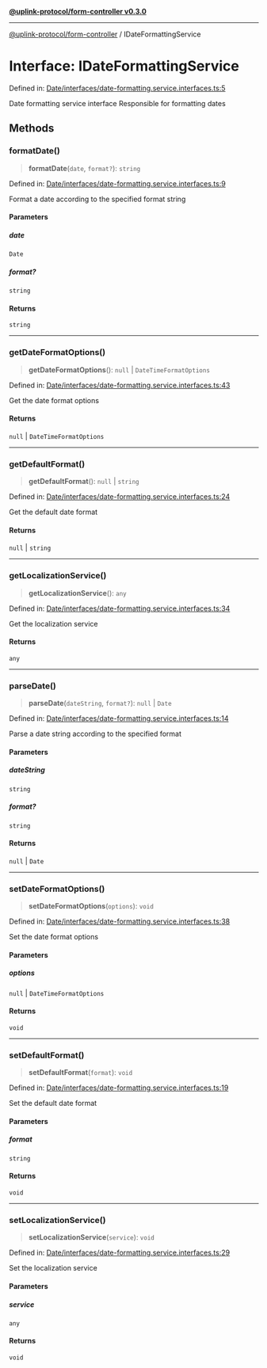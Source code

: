 [**@uplink-protocol/form-controller v0.3.0**](../README.md)

***

[@uplink-protocol/form-controller](../globals.md) / IDateFormattingService

# Interface: IDateFormattingService

Defined in: [Date/interfaces/date-formatting.service.interfaces.ts:5](https://github.com/jmkcoder/uplink-protocol-calendar/blob/c7c94af75a3a7e438811c9ee3008f982792d2fb8/src/Date/interfaces/date-formatting.service.interfaces.ts#L5)

Date formatting service interface
Responsible for formatting dates

## Methods

### formatDate()

> **formatDate**(`date`, `format?`): `string`

Defined in: [Date/interfaces/date-formatting.service.interfaces.ts:9](https://github.com/jmkcoder/uplink-protocol-calendar/blob/c7c94af75a3a7e438811c9ee3008f982792d2fb8/src/Date/interfaces/date-formatting.service.interfaces.ts#L9)

Format a date according to the specified format string

#### Parameters

##### date

`Date`

##### format?

`string`

#### Returns

`string`

***

### getDateFormatOptions()

> **getDateFormatOptions**(): `null` \| `DateTimeFormatOptions`

Defined in: [Date/interfaces/date-formatting.service.interfaces.ts:43](https://github.com/jmkcoder/uplink-protocol-calendar/blob/c7c94af75a3a7e438811c9ee3008f982792d2fb8/src/Date/interfaces/date-formatting.service.interfaces.ts#L43)

Get the date format options

#### Returns

`null` \| `DateTimeFormatOptions`

***

### getDefaultFormat()

> **getDefaultFormat**(): `null` \| `string`

Defined in: [Date/interfaces/date-formatting.service.interfaces.ts:24](https://github.com/jmkcoder/uplink-protocol-calendar/blob/c7c94af75a3a7e438811c9ee3008f982792d2fb8/src/Date/interfaces/date-formatting.service.interfaces.ts#L24)

Get the default date format

#### Returns

`null` \| `string`

***

### getLocalizationService()

> **getLocalizationService**(): `any`

Defined in: [Date/interfaces/date-formatting.service.interfaces.ts:34](https://github.com/jmkcoder/uplink-protocol-calendar/blob/c7c94af75a3a7e438811c9ee3008f982792d2fb8/src/Date/interfaces/date-formatting.service.interfaces.ts#L34)

Get the localization service

#### Returns

`any`

***

### parseDate()

> **parseDate**(`dateString`, `format?`): `null` \| `Date`

Defined in: [Date/interfaces/date-formatting.service.interfaces.ts:14](https://github.com/jmkcoder/uplink-protocol-calendar/blob/c7c94af75a3a7e438811c9ee3008f982792d2fb8/src/Date/interfaces/date-formatting.service.interfaces.ts#L14)

Parse a date string according to the specified format

#### Parameters

##### dateString

`string`

##### format?

`string`

#### Returns

`null` \| `Date`

***

### setDateFormatOptions()

> **setDateFormatOptions**(`options`): `void`

Defined in: [Date/interfaces/date-formatting.service.interfaces.ts:38](https://github.com/jmkcoder/uplink-protocol-calendar/blob/c7c94af75a3a7e438811c9ee3008f982792d2fb8/src/Date/interfaces/date-formatting.service.interfaces.ts#L38)

Set the date format options

#### Parameters

##### options

`null` | `DateTimeFormatOptions`

#### Returns

`void`

***

### setDefaultFormat()

> **setDefaultFormat**(`format`): `void`

Defined in: [Date/interfaces/date-formatting.service.interfaces.ts:19](https://github.com/jmkcoder/uplink-protocol-calendar/blob/c7c94af75a3a7e438811c9ee3008f982792d2fb8/src/Date/interfaces/date-formatting.service.interfaces.ts#L19)

Set the default date format

#### Parameters

##### format

`string`

#### Returns

`void`

***

### setLocalizationService()

> **setLocalizationService**(`service`): `void`

Defined in: [Date/interfaces/date-formatting.service.interfaces.ts:29](https://github.com/jmkcoder/uplink-protocol-calendar/blob/c7c94af75a3a7e438811c9ee3008f982792d2fb8/src/Date/interfaces/date-formatting.service.interfaces.ts#L29)

Set the localization service

#### Parameters

##### service

`any`

#### Returns

`void`
